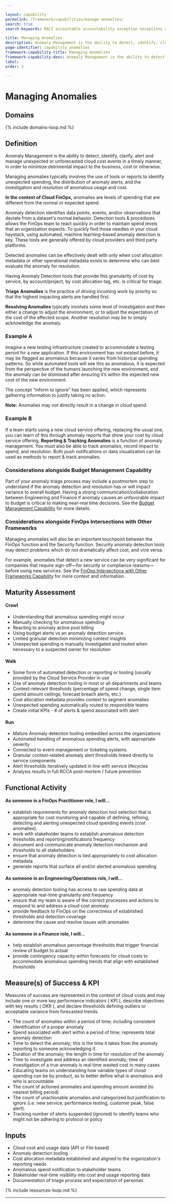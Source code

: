 ```yaml
---

layout: capability
permalink: /framework/capabilities/manage-anomalies/
search: true
search-keywords: RACI accountable accountability exception exceptions alert alerts

title: Managing Anomalies
description: Anomaly Management is the ability to detect, identify, clarify, alert and manage unexpected or unforecasted cloud cost events in a timely manner, in order to minimize detrimental impact to the business, cost or otherwise. Anomalies in the context of FinOps are unpredicted variations (usually increases) in cloud spending that are larger than would be expected given historical spending patterns.
page-identifier: capability_anomalies
framework-capability-title: Managing Anomalies
framework-capability-desc: Anomaly Management is the ability to detect, identify, clarify, alert, and manage unexpected or unforecasted cloud cost events in a timely manner.
label:
order: 3

---
```


# Managing Anomalies

## Domains
<!-- _x-ref to the FinOps Domain(s) to which this Capability corresponds_ -->
{% include domains-loop.md %}


## Definition
Anomaly Management is the ability to detect, identify, clarify, alert and manage unexpected or unforecasted cloud cost events in a timely manner, in order to minimize detrimental impact to the business, cost or otherwise.

Managing anomalies typically involves the use of tools or reports to identify unexpected spending, the distribution of anomaly alerts, and the investigation and resolution of anomalous usage and cost.

**In the context of Cloud FinOps,** anomalies are levels of spending that are different from the normal or expected spend.

Anomaly detection identifies data points, events, and/or observations that deviate from a dataset's normal behavior. Detection tools & procedures allows the FinOps team to react quickly in order to maintain spend levels that an organization expects. To quickly find those needles in your cloud haystack, using automated, machine learning–based anomaly detection is key. These tools are generally offered by cloud providers and third party platforms.

Detected anomalies can be effectively dealt with only when cost allocation metadata or other operational metadata exists to determine who can best evaluate the anomaly for resolution.

Having Anomaly Detection tools that provide this granularity of cost by service, by account/project, by cost allocation tag, etc. is critical for triage.

**Triage Anomalies** is the practice of driving incoming work by priority so that the highest impacting alerts are handled first.

**Resolving Anomalies** typically involves some level of investigation and then either a change to adjust the environment, or to adjust the expectation of the cost of the affected scope. Another resolution may be to simply acknowledge the anomaly. 

### Example A

Imagine a new testing infrastructure created to accommodate a testing period for a new application. If this environment has not existed before, it may be flagged as anomalous because it varies from historical spending patterns. So while automated tools will see this as anomalous, it is expected from the perspective of the humans launching the new environment, and the anomaly can be dismissed after ensuring it’s within the expected new cost of the new environment. 

The concept “inform to ignore” has been applied, which represents gathering information to justify taking no action.

**Note:** Anomalies may not directly result in a change in cloud spend.

### Example B

If a team starts using a new cloud service offering, replacing the usual one, you can learn of this through anomaly reports that show your cost by cloud service offering. **Reporting & Tracking Anomalies** is a function of anomaly management. You must also be able to track anomalies, record impact to spend, and resolution. Both push notifications or data visualization can be used as methods to report & track anomalies.

### Considerations alongside Budget Management Capability

Part of your anomaly triage process may include a postmortem step to understand if the anomaly detection and resolution has or will impact variance to overall budget. Having a strong communication/collaboration between Engineering and Finance if anomaly causes an unfavorable impact to budget is critical to making near-real time decisions. See the [Budget Management Capability](/framework/capabilities/budget-management/) for more details.

### Considerations alongside FinOps Intersections with Other Frameworks
Managing anomalies will also be an important touchpoint between the FinOps function and the Security function. Security anomaly detection tools may detect problems which do not dramatically affect cost, and vice versa.

For example, anomalies that detect a new service can be very significant for companies that require sign-off—for security or compliance reasons—before using new services. See the [FinOps Intersections with Other Frameworks Capability](/framework/capabilities/asset-management/) for more context and information.

## Maturity Assessment
#### Crawl
* Understanding that anomalous spending might occur
* Manually checking for anomalous spending
* Reacting to anomaly active post billing
* Using budget alerts vs an anomaly detection service
* Limited granular detection minimizing context insights
* Unexpected spending is manually investigated and routed when necessary to a suspected owner for resolution

#### Walk
* Some form of automated detection or reporting or tooling (usually provided by the Cloud Service Provider in use
* Use of anomaly detection tooling in most or all departments and teams
* Context-relevant thresholds (percentage of spend change, single item spend amount ceilings, forecast breach alerts, etc.)
* Cost allocation metadata provides context to segment anomalies
* Unexpected spending automatically routed to responsible teams
* Create initial KPIs - # of alerts & spend associated with alert

#### Run
* Mature Anomaly detection tooling embedded across the organizations
* Automated handling of anomalous spending alerts, with appropriate severity
* Connected to event management or ticketing systems.
* Granular context-related anomaly alert thresholds linked directly to service components
* Alert thresholds iteratively updated in line with service lifecycles
* Analysis results in full RCCA post-mortem / future prevention


## Functional Activity

#### As someone in a FinOps Practitioner role, I will…
* establish requirements for anomaly detection tool selection that is appropriate for cost monitoring and capable of defining, refining, detecting and alerting unexpected cloud spending events (cost anomalies).
* work with stakeholder teams to establish anomalous detection thresholds and reporting/notifications frequency
* document and communicate anomaly detection mechanism and thresholds to all stakeholders
* ensure that anomaly detection is tied appropriately to cost allocation metadata
* generate reports that surface all and/or alerted anomalous spending

#### As someone in an Engineering/Operations role, I will...
* anomaly detection tooling has access to raw spending data at appropriate real-time granularity and frequency
* ensure that my team is aware of the correct processes and actions to respond to and address a cloud cost anomaly
* provide feedback to FinOps on the correctness of established thresholds and detection coverage
* determine the cause and resolve issues with anomalies

#### As someone in a Finance role, I will…
* help establish anomalous percentage thresholds that trigger financial review of budget to actual
* provide contingency capacity within forecasts for cloud costs to accommodate anomalous spending trends that align with established thresholds

## Measure(s) of Success & KPI
Measures of success are represented in the context of cloud costs and may include one or more key performance indicators ( KPI ), describe objectives with key results ( OKR ), and declare thresholds defining outliers or acceptable variance from forecasted trends.

* The count of anomalies within a period of time; including consistent identification of a proper anomaly
* Spend associated with alert within a period of time; represents total anomaly detection
* Time to detect the anomaly; this is the time it takes from the anomaly reporting to someone acknowledging it.
* Duration of the anomaly; the length in time for resolution of the anomaly
* Time to investigate and address an identified anomaly; time of investigation of a true anomaly is real time wasted cost in many cases
* Educating teams on understanding how variable types of cloud spending can be by product, as to better define what is anomalous and who is accountable
* The count of actioned anomalies and spending amount avoided (to nearest billing period)
* The count of unactionable anomalies and categorized but justification to ignore (i.e. new service, performance testing, customer peak, false alert).
* Tracking number of alerts suspended (ignored) to identify teams who might not be adhering to protocol or policy


## Inputs
* Cloud cost and usage data (API or File based)
* Anomaly detection tooling
* Cost allocation metadata established and aligned to the organization's reporting needs
* Anomalous spend notification to stakeholder teams
* Stakeholder real-time visibility into cost and usage reporting data
* Documentation of triage process and expectation of personas



<!-- REAL WORLD RESOURCES, PROJECTS, PLAYBOOKS, GUIDES AND STORIES -->

{% include resources-loop.md %}

---

